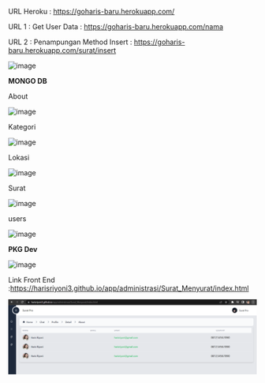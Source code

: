 URL Heroku : https://goharis-baru.herokuapp.com/

URL 1 : Get User Data : https://goharis-baru.herokuapp.com/nama




URL 2 : Penampungan Method Insert : https://goharis-baru.herokuapp.com/surat/insert 





![image](https://user-images.githubusercontent.com/127081929/231505206-67296468-b5ed-4ce8-b920-b5f4c59c5755.png)




**MONGO DB**

About























![image](https://user-images.githubusercontent.com/127081929/231505901-1fa7f665-924e-4957-8ffa-5dfa66c8f1e5.png)


















Kategori









![image](https://user-images.githubusercontent.com/127081929/231506148-531d2172-0f5f-4b50-b5cb-1818c564d144.png)











Lokasi






![image](https://user-images.githubusercontent.com/127081929/231506279-4b3a40f4-8983-4476-abde-a13f58371219.png)







Surat

















![image](https://user-images.githubusercontent.com/127081929/231506498-7e49d88d-b20c-4f44-a295-ca133fb8f649.png)
























users
















![image](https://user-images.githubusercontent.com/127081929/231506634-65f17ed0-1db5-4524-9b90-7baee564865c.png)





















**PKG Dev**









![image](https://user-images.githubusercontent.com/127081929/231507027-955cac7b-e6a5-48ab-ab9e-723214c1f4e5.png)


















Link Front End :https://harisriyoni3.github.io/app/administrasi/Surat_Menyurat/index.html





















![Alt text](image.png)






















